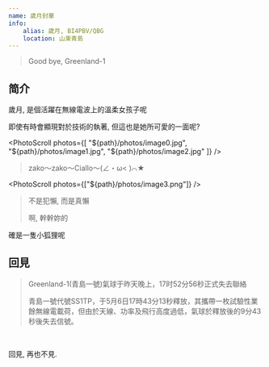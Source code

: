 ```yaml
---
name: 歲月封華
info:
    alias: 歲月, BI4PBV/QBG
    location: 山東青島
---
```


> Good bye, Greenland-1

## 简介

歲月, 是個活躍在無線電波上的溫柔女孩子呢

即使有時會顯現對於技術的執著, 但這也是她所可愛的一面呢?

<PhotoScroll photos={[
    "${path}/photos/image0.jpg",
    "${path}/photos/image1.jpg",
    "${path}/photos/image2.jpg"
]} />

> zako～zako～Ciallo～(∠・ω< )⌒★

<PhotoScroll photos={["${path}/photos/image3.png"]} />

> 不是犯懶, 而是真懶
>
> 啊, 幹幹妳的

確是一隻小狐狸呢

## 回見

> Greenland-1(青島一號)氣球于昨天晚上，17时52分56秒正式失去聯絡
>
> 青島一號代號SS1TP，于5月6日17時43分13秒釋放，其攜帶一枚試驗性業餘無線電載荷，但由於天線、功率及飛行高度過低，氣球於釋放後的9分43秒後失去信號。

<br />

<BlurBlock>回見, 再也不見.</BlurBlock>
